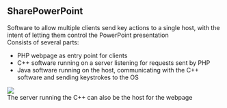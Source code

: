 ## SharePowerPoint
Software to allow multiple clients send key actions to a single host, with the intent of letting them control the PowerPoint presentation<br>
Consists of several parts:
<ul>
  <li> PHP webpage as entry point for clients
  <li> C++ software running on a server listening for requests sent by PHP
  <li> Java software running on the host, communicating with the C++ software and sending keystrokes to the OS
  </ul>

![](https://tarves.no/gif/powerpointshare.PNG)
<br>The server running the C++ can also be the host for the webpage
